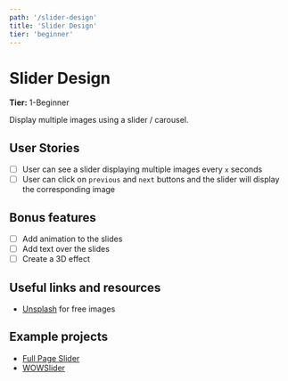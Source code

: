 ```yaml
---
path: '/slider-design'
title: 'Slider Design'
tier: 'beginner'
---
```


# Slider Design

**Tier:** 1-Beginner

Display multiple images using a slider / carousel.

## User Stories

- [ ] User can see a slider displaying multiple images every `x` seconds
- [ ] User can click on `previous` and `next` buttons and the slider will display the corresponding image

## Bonus features

- [ ] Add animation to the slides
- [ ] Add text over the slides
- [ ] Create a 3D effect

## Useful links and resources

- [Unsplash](https://unsplash.com/) for free images

## Example projects

- [Full Page Slider](https://codepen.io/FlorinPop17/full/zbzbga)
- [WOWSlider](http://wowslider.com/3d-slider-jquery-fresh-cube-demo.html)
